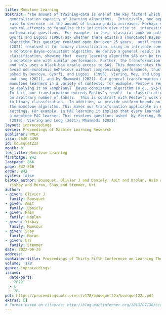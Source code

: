 ```yaml
---
title: Monotone Learning
abstract: 'The amount of training-data is one of the key factors which determines  the
  generalization capacity of learning algorithms.  Intuitively, one expects the error
  rate to decrease  as the amount of training-data increases. Perhaps surprisingly,
  natural attempts to formalize this intuition give rise to  interesting and challenging
  mathematical questions.  For example, in their classical book on pattern recognition,  Devroye,
  Gyorfi and Lugosi (1996) ask whether there exists a {monotone} Bayes-consistent
  algorithm.This question remained open for over 25 years,  until recently Pestov
  (2021) resolved it for binary classification, using an intricate construction of
  a monotone Bayes-consistent algorithm. We derive a general result in multiclass
  classification, showing that  every learning algorithm $A$ can be transformed to
  a monotone one with similar performance. Further, the transformation is efficient
  and only uses a black-box oracle access to $A$. This demonstrates that one can provably
  avoid non-monotonic behaviour without compromising performance, thus answering questions
  asked by Devroye, Gyorfi, and Lugosi  (1996), Viering, Mey, and Loog (2019), Viering
  and Loog (2021), and by Mhammedi (2021). Our general transformation readily implies
  monotone learners in a variety of contexts: for example, Pestov’s result follows
  by applying it on \emph{any}  Bayes-consistent algorithm (e.g., $k$-Nearest-Neighbours).
  In fact, our transformation extends Pestov’s result  to classification tasks with
  an arbitrary number of labels.  This is contrast with Pestov’s work which is tailored
  to binary classification.  In addition, we provide uniform bounds on the error of
  the monotone algorithm. This makes our transformation applicable in distribution-free
  settings. For example, in PAC learning it implies that every learnable class admits
  a monotone PAC learner. This resolves questions asked  by Viering, Mey, and Loog
  (2019); Viering and Loog (2021); Mhammedi (2021)'
layout: inproceedings
series: Proceedings of Machine Learning Research
publisher: PMLR
issn: 2640-3498
id: bousquet22a
month: 0
tex_title: Monotone Learning
firstpage: 842
lastpage: 866
page: 842-866
order: 842
cycles: false
bibtex_author: Bousquet, Olivier J and Daniely, Amit and Kaplan, Haim and Mansour,
  Yishay and Moran, Shay and Stemmer, Uri
author:
- given: Olivier J
  family: Bousquet
- given: Amit
  family: Daniely
- given: Haim
  family: Kaplan
- given: Yishay
  family: Mansour
- given: Shay
  family: Moran
- given: Uri
  family: Stemmer
date: 2022-06-28
address:
container-title: Proceedings of Thirty Fifth Conference on Learning Theory
volume: '178'
genre: inproceedings
issued:
  date-parts:
  - 2022
  - 6
  - 28
pdf: https://proceedings.mlr.press/v178/bousquet22a/bousquet22a.pdf
extras: []
# Format based on citeproc: http://blog.martinfenner.org/2013/07/30/citeproc-yaml-for-bibliographies/
---
```

